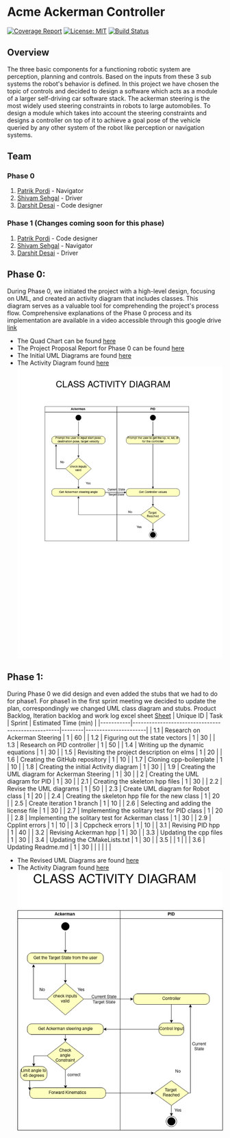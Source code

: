 # Acme Ackerman Controller

[![Coverage Report](https://codecov.io/gh/shivamsehgal77/Acme-Ackerman-Controller/branch/main/graph/badge.svg)](https://codecov.io/gh/shivamsehgal77/Acme-Ackerman-Controller) 
[![License: MIT](https://img.shields.io/badge/License-MIT-blue.svg)](https://opensource.org/licenses/MIT)
[![Build Status](https://github.com/shivamsehgal77/Acme-Ackerman-Controller/actions/workflows/run-unit-test-and-upload-codecov.yml/badge.svg)](https://github.com/shivamsehgal77/Acme-Ackerman-Controller/actions/workflows/run-unit-test-and-upload-codecov.yml)

## Overview

The three basic components for a functioning robotic system are perception, planning and controls. Based on the inputs from these 3 sub systems the robot's behavior is defined. In this project we have chosen the topic of controls and decided to design a software which acts as a module of a larger self-driving car software stack. The ackerman steering is the most widely used steering constraints in robots to large automobiles. To design a module which takes into account the steering constraints and designs a controller on top of it to achieve a goal pose of the vehicle queried by any other system of the robot like perception or navigation systems.

## Team 

### Phase 0
1. [Patrik Pordi](https://www.github.com/patrikpordi) - Navigator
2. [Shivam Sehgal](https://www.github.com/shivamsehgal77) - Driver
3. [Darshit Desai](https://www.github.com/darshit-desai) - Code designer

### Phase 1 (Changes coming soon for this phase)
1. [Patrik Pordi](https://www.github.com/patrikpordi) - Code designer
2. [Shivam Sehgal](https://www.github.com/shivamsehgal77) - Navigator
3. [Darshit Desai](https://www.github.com/darshit-desai) - Driver

## Phase 0:
During Phase 0, we initiated the project with a high-level design, focusing on UML, and created an activity diagram that includes classes. This diagram serves as a valuable tool for comprehending the project's process flow. Comprehensive explanations of the Phase 0 process and its implementation are available in a video accessible through this google drive [link](https://drive.google.com/file/d/1D6kjTWbVGHKaCZbz6bTfUVqyngHtdGbq/view?usp=share_link)
* The Quad Chart can be found [here](https://github.com/shivamsehgal77/Acme-Ackerman-Controller/tree/main/QuadChart/Initial_Phase0)
* The Project Proposal Report for Phase 0 can be found [here](https://github.com/shivamsehgal77/Acme-Ackerman-Controller/blob/main/Reports/Phase0/ENPM808X_Proposal_Phase0_AckermanSteeringControl.pdf)
* The Initial UML Diagrams are found [here](https://github.com/shivamsehgal77/Acme-Ackerman-Controller/tree/main/UML%20diagrams/Initial_Phase0)
* The Activity Diagram found [here](https://github.com/shivamsehgal77/Acme-Ackerman-Controller/blob/main/UML%20diagrams/Initial_Phase0/acme-ackerman-class-diagram.png)
![Acme Ackerman Class Diagram](UML-diagrams/Initial_Phase0/acme-ackerman-class-diagram.png)

## Phase 1:
During Phase 0 we did design and even added the stubs that we had to do for phase1. For phase1 in the first sprint meeting we decided to update the plan, correspondingly we changed UML class diagram and stubs. Product Backlog, Iteration backlog and work log excel sheet [Sheet](https://docs.google.com/spreadsheets/d/1ph1sYep433EigfkVelYI8igBHbYIN74LMEw9CF0V7-I/edit#gid=0 )
| Unique ID | Task                                              | Sprint | Estimated Time (min) |
|-----------|---------------------------------------------------|--------|----------------------|
| 1.1       | Research on Ackerman Steering                     | 1      | 60                   |
| 1.2       | Figuring out the state vectors                    | 1      | 30                   |
| 1.3       | Research on PID controller                        | 1      | 50                   |
| 1.4       | Writing up the dynamic equations                  | 1      | 30                   |
| 1.5       | Revisiting the project description on elms        | 1      | 20                   |
| 1.6       | Creating the GitHub repository                    | 1      | 10                   |
| 1.7       | Cloning cpp-boilerplate                           | 1      | 10                   |
| 1.8       | Creating the initial Activity diagram             | 1      | 30                   |
| 1.9       | Creating the UML diagram for Ackerman Steering    | 1      | 30                   |
| 2         | Creating the UML diagram for PID                  | 1      | 30                   |
| 2.1       | Creating the skeleton hpp files                   | 1      | 30                   |
| 2.2       | Revise the UML diagrams                           | 1      | 50                   |
| 2.3       | Create UML diagram for Robot class                | 1      | 20                   |
| 2.4       | Creating the skeleton hpp file for the new class  | 1      | 20                   |
| 2.5       | Create iteration 1 branch                         | 1      | 10                   |
| 2.6       | Selecting and adding the license file             | 1      | 30                   |
| 2.7       | Implementing the solitary test for PID class      | 1      | 20                   |
| 2.8       | Implementing the solitary test for Ackerman class | 1      | 30                   |
| 2.9       | Cpplint errors                                    | 1      | 10                   |
| 3         | Cppcheck errors                                   | 1      | 10                   |
| 3.1       | Revising PID hpp                                  | 1      | 40                   |
| 3.2       | Revising Ackerman hpp                             | 1      | 30                   |
| 3.3       | Updating the cpp files                            | 1      | 30                   |
| 3.4       | Updating the CMakeLists.txt                       | 1      | 30                   |
| 3.5       |                                                   | 1      |                      |
| 3.6       | Updating Readme.md                                | 1      | 30                   |
|           |                                                   |        |                      |
* The Revised UML Diagrams are found [here](https://github.com/shivamsehgal77/Acme-Ackerman-Controller/tree/main/UML%20diagrams/Revised_Phase1)
* The Activity Diagram found [here](https://github.com/shivamsehgal77/Acme-Ackerman-Controller/blob/main/UML%20diagrams/Revised_Phase1/acme-ackerman-class-diagram.png)
![Acme Ackerman Class Diagram](UML-diagrams/Revised_Phase1/acme-ackerman-class-diagram.png)
